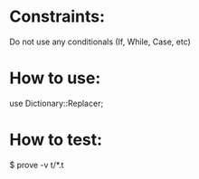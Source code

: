 Constraints:
=============
Do not use any conditionals (If, While, Case, etc)

How to use:
=============
use Dictionary::Replacer;

How to test:
=============
$ prove -v t/*.t
